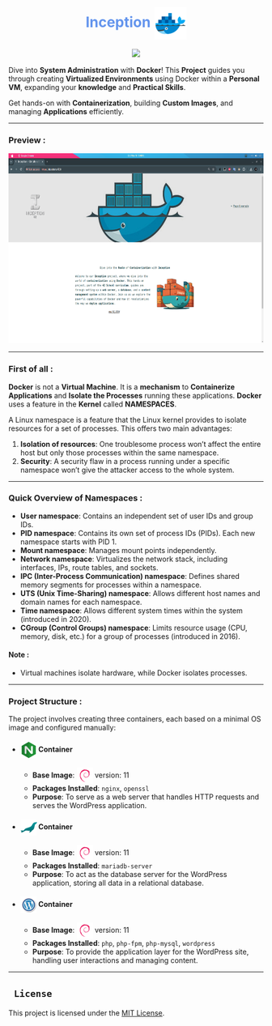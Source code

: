 
<div align="center">

<h1 style="color:CornflowerBlue;"> Inception <img width="64px" align="center" src=".assets/icons/docker.png" /></h1>
<img src=".assets/Project-DRK-Card.png"/>

</div>

Dive into **System Administration** with **Docker**! This **Project** guides you through creating **Virtualized Environments** using Docker within a **Personal VM**, expanding your **knowledge** and **Practical Skills**.

Get hands-on with **Containerization**, building **Custom Images**, and managing **Applications** efficiently.

---

### Preview :
<div align="center">
  <img height="375px" src=".assets/Preview.png" />
</div>

---

### First of all :

**Docker** is not a **Virtual Machine**. It is a **mechanism** to **Containerize Applications** and **Isolate the Processes** running these applications. **Docker** uses a feature in the **Kernel** called **NAMESPACES**.

A Linux namespace is a feature that the Linux kernel provides to isolate resources for a set of processes. This offers two main advantages:

1. **Isolation of resources**: One troublesome process won’t affect the entire host but only those processes within the same namespace.
2. **Security**: A security flaw in a process running under a specific namespace won’t give the attacker access to the whole system.

---

### Quick Overview of Namespaces :

- **User namespace**: Contains an independent set of user IDs and group IDs.
- **PID namespace**: Contains its own set of process IDs (PIDs). Each new namespace starts with PID 1.
- **Mount namespace**: Manages mount points independently.
- **Network namespace**: Virtualizes the network stack, including interfaces, IPs, route tables, and sockets.
- **IPC (Inter-Process Communication) namespace**: Defines shared memory segments for processes within a namespace.
- **UTS (Unix Time-Sharing) namespace**: Allows different host names and domain names for each namespace.
- **Time namespace**: Allows different system times within the system (introduced in 2020).
- **CGroup (Control Groups) namespace**: Limits resource usage (CPU, memory, disk, etc.) for a group of processes (introduced in 2016).

#### Note :
- Virtual machines isolate hardware, while Docker isolates processes.

---

###  Project Structure :

The project involves creating three containers, each based on a minimal OS image and configured manually:

- <h4> <img src=".assets/icons/nginx.png" align="center" width="32px" /> Container </h4>

  - **Base Image**: <img src=".assets/icons/debian.png" align="center" width="32px" /> version: 11
  - **Packages Installed**: `nginx`, `openssl`
  - **Purpose**: To serve as a web server that handles HTTP requests and serves the WordPress application.

- <h4> <img src=".assets/icons/mariadb.png" align="center" width="32px" /> Container </h4>

  - **Base Image**: <img src=".assets/icons/debian.png" align="center" width="32px" /> version: 11
  - **Packages Installed**: `mariadb-server`
  - **Purpose**: To act as the database server for the WordPress application, storing all data in a relational database.

- <h4> <img src=".assets/icons/wordpress.png" align="center" width="32px" /> Container </h4>

  - **Base Image**: <img src=".assets/icons/debian.png" align="center" width="32px" /> version: 11
  - **Packages Installed**: `php`, `php-fpm`, `php-mysql`, `wordpress`
  - **Purpose**: To provide the application layer for the WordPress site, handling user interactions and managing content.

---

## ` License`

This project is licensed under the [MIT License](license.md).

